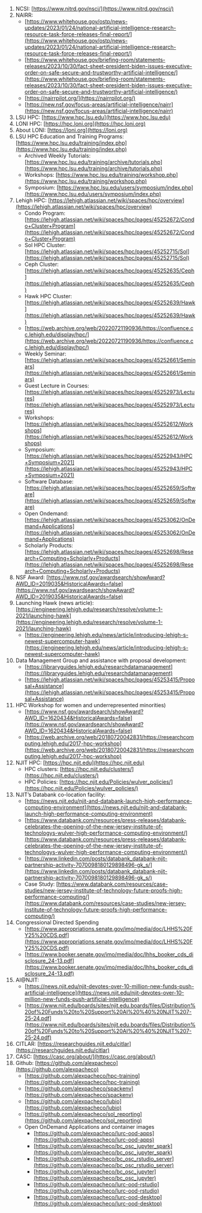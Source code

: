 1. NCSI: [https://www.nitrd.gov/nsci/](https://www.nitrd.gov/nsci/)
2. NAIRR:
   - [https://www.whitehouse.gov/ostp/news-updates/2023/01/24/national-artificial-intelligence-research-resource-task-force-releases-final-report/](https://www.whitehouse.gov/ostp/news-updates/2023/01/24/national-artificial-intelligence-research-resource-task-force-releases-final-report/)
   - [https://www.whitehouse.gov/briefing-room/statements-releases/2023/10/30/fact-sheet-president-biden-issues-executive-order-on-safe-secure-and-trustworthy-artificial-intelligence/](https://www.whitehouse.gov/briefing-room/statements-releases/2023/10/30/fact-sheet-president-biden-issues-executive-order-on-safe-secure-and-trustworthy-artificial-intelligence/)
   - [https://nairrpilot.org/](https://nairrpilot.org/)
   - [https://new.nsf.gov/focus-areas/artificial-intelligence/nairr](https://new.nsf.gov/focus-areas/artificial-intelligence/nairr)
3. LSU HPC: [https://www.hpc.lsu.edu](https://www.hpc.lsu.edu)
4. LONI HPC: [https://hpc.loni.org](https://hpc.loni.org)
5. About LONI: [https://loni.org](https://loni.org)
6. LSU HPC Education and Training Programs: [https://www.hpc.lsu.edu/training/index.php](https://www.hpc.lsu.edu/training/index.php)
   - Archived Weekly Tutorials: [https://www.hpc.lsu.edu/training/archive/tutorials.php](https://www.hpc.lsu.edu/training/archive/tutorials.php)
   - Workshops: [https://www.hpc.lsu.edu/training/workshop.php](https://www.hpc.lsu.edu/training/workshop.php)
   -  Symposium: [https://www.hpc.lsu.edu/users/symposium/index.php](https://www.hpc.lsu.edu/users/symposium/index.php)
7. Lehigh HPC: [https://lehigh.atlassian.net/wiki/spaces/hpc/overview](https://lehigh.atlassian.net/wiki/spaces/hpc/overview)
   - Condo Program: [https://lehigh.atlassian.net/wiki/spaces/hpc/pages/45252672/Condo+Cluster+Program](https://lehigh.atlassian.net/wiki/spaces/hpc/pages/45252672/Condo+Cluster+Program)
   - Sol HPC Cluster: [https://lehigh.atlassian.net/wiki/spaces/hpc/pages/45252715/Sol](https://lehigh.atlassian.net/wiki/spaces/hpc/pages/45252715/Sol)
   - Ceph Cluster: [https://lehigh.atlassian.net/wiki/spaces/hpc/pages/45252635/Ceph](https://lehigh.atlassian.net/wiki/spaces/hpc/pages/45252635/Ceph)
   - Hawk HPC Cluster: [https://lehigh.atlassian.net/wiki/spaces/hpc/pages/45252639/Hawk](https://lehigh.atlassian.net/wiki/spaces/hpc/pages/45252639/Hawk)
   - [https://web.archive.org/web/20220721190936/https://confluence.cc.lehigh.edu/display/hpc/](https://web.archive.org/web/20220721190936/https://confluence.cc.lehigh.edu/display/hpc/)
   - Weekly Seminar: [https://lehigh.atlassian.net/wiki/spaces/hpc/pages/45252661/Seminars](https://lehigh.atlassian.net/wiki/spaces/hpc/pages/45252661/Seminars) 
   - Guest Lecture in Courses: [https://lehigh.atlassian.net/wiki/spaces/hpc/pages/45252973/Lectures](https://lehigh.atlassian.net/wiki/spaces/hpc/pages/45252973/Lectures)
   - Workshops: [https://lehigh.atlassian.net/wiki/spaces/hpc/pages/45252612/Workshops](https://lehigh.atlassian.net/wiki/spaces/hpc/pages/45252612/Workshops)
   - Symposium: [https://lehigh.atlassian.net/wiki/spaces/hpc/pages/45252943/HPC+Symposium+2021](https://lehigh.atlassian.net/wiki/spaces/hpc/pages/45252943/HPC+Symposium+2021)
   - Software Database: [https://lehigh.atlassian.net/wiki/spaces/hpc/pages/45252659/Software](https://lehigh.atlassian.net/wiki/spaces/hpc/pages/45252659/Software)
   - Open Ondemand: [https://lehigh.atlassian.net/wiki/spaces/hpc/pages/45253062/OnDemand+Applications](https://lehigh.atlassian.net/wiki/spaces/hpc/pages/45253062/OnDemand+Applications)
   - Scholarly Products: [https://lehigh.atlassian.net/wiki/spaces/hpc/pages/45252698/Research+Computing+Scholarly+Products](https://lehigh.atlassian.net/wiki/spaces/hpc/pages/45252698/Research+Computing+Scholarly+Products)
8. NSF Award: [https://www.nsf.gov/awardsearch/showAward?AWD_ID=2019035&HistoricalAwards=false](https://www.nsf.gov/awardsearch/showAward?AWD_ID=2019035&HistoricalAwards=false)
9. Launching Hawk (news article):  [https://engineering.lehigh.edu/research/resolve/volume-1-2021/launching-hawk](https://engineering.lehigh.edu/research/resolve/volume-1-2021/launching-hawk)
    - [https://engineering.lehigh.edu/news/article/introducing-lehigh-s-newest-supercomputer-hawk](https://engineering.lehigh.edu/news/article/introducing-lehigh-s-newest-supercomputer-hawk)
10. Data Management Group and assistance with proposal development: 
    - [https://libraryguides.lehigh.edu/researchdatamanagement](https://libraryguides.lehigh.edu/researchdatamanagement)
    - [https://lehigh.atlassian.net/wiki/spaces/hpc/pages/45253415/Proposal+Assistance](https://lehigh.atlassian.net/wiki/spaces/hpc/pages/45253415/Proposal+Assistance)
11. HPC Workshop for women and underrepresented minorities)
    - [https://www.nsf.gov/awardsearch/showAward?AWD_ID=1620434&HistoricalAwards=false](https://www.nsf.gov/awardsearch/showAward?AWD_ID=1620434&HistoricalAwards=false)
    - [https://web.archive.org/web/20180720042831/https://researchcomputing.lehigh.edu/2017-hpc-workshop](https://web.archive.org/web/20180720042831/https://researchcomputing.lehigh.edu/2017-hpc-workshop)
12. NJIT HPC: [https://hpc.njit.edu](https://hpc.njit.edu)
    - HPC clusters: [https://hpc.njit.edu/clusters/](https://hpc.njit.edu/clusters/)
    - HPC Policies: [https://hpc.njit.edu/Policies/wulver_policies/](https://hpc.njit.edu/Policies/wulver_policies/) 
13. NJIT’s Databank co-location facility:
    - [https://news.njit.edu/njit-and-databank-launch-high-performance-computing-environment](https://news.njit.edu/njit-and-databank-launch-high-performance-computing-environment)
    - [https://www.databank.com/resources/press-releases/databank-celebrates-the-opening-of-the-new-jersey-institute-of-technologys-wulver-high-performance-computing-environment/](https://www.databank.com/resources/press-releases/databank-celebrates-the-opening-of-the-new-jersey-institute-of-technologys-wulver-high-performance-computing-environment/)
    - [https://www.linkedin.com/posts/databank_databank-njit-partnership-activity-7070098180129898496-gk_s/](https://www.linkedin.com/posts/databank_databank-njit-partnership-activity-7070098180129898496-gk_s/)
    - Case Study: [https://www.databank.com/resources/case-studies/new-jersey-institute-of-technology-future-proofs-high-performance-computing/](https://www.databank.com/resources/case-studies/new-jersey-institute-of-technology-future-proofs-high-performance-computing/)
14. Congressional Directed Spending
    - [https://www.appropriations.senate.gov/imo/media/doc/LHHS%20FY25%20CDS.pdf](https://www.appropriations.senate.gov/imo/media/doc/LHHS%20FY25%20CDS.pdf)
    - [https://www.booker.senate.gov/imo/media/doc/lhhs_booker_cds_disclosure_24-13.pdf](https://www.booker.senate.gov/imo/media/doc/lhhs_booker_cds_disclosure_24-13.pdf)
15. AI@NJIT:
    - [https://news.njit.edu/njit-devotes-over-10-million-new-funds-push-artificial-intelligence](https://news.njit.edu/njit-devotes-over-10-million-new-funds-push-artificial-intelligence)
    - [https://www.njit.edu/boards/sites/njit.edu.boards/files/Distribution%20of%20Funds%20to%20Support%20AI%20%40%20NJIT%207-25-24.pdf](https://www.njit.edu/boards/sites/njit.edu.boards/files/Distribution%20of%20Funds%20to%20Support%20AI%20%40%20NJIT%207-25-24.pdf)
17. CITLAR: [https://researchguides.njit.edu/citlar](https://researchguides.njit.edu/citlar)
18. CASC: [https://casc.org/about/](https://casc.org/about/)
19. Github: [https://github.com/alexpacheco](https://github.com/alexpacheco)
    - [https://github.com/alexpacheco/hpc-training](https://github.com/alexpacheco/hpc-training)
    - [https://github.com/alexpacheco/spackenv](https://github.com/alexpacheco/spackenv)
    - [https://github.com/alexpacheco/lubio](https://github.com/alexpacheco/lubio)
    - [https://github.com/alexpacheco/sol_reporting](https://github.com/alexpacheco/sol_reporting)
    - Open OnDemand Applications and container images
      - [https://github.com/alexpacheco/lurc-ood-apps](https://github.com/alexpacheco/lurc-ood-apps) 
      - [https://github.com/alexpacheco/bc_osc_jupyter_spark](https://github.com/alexpacheco/bc_osc_jupyter_spark)
      - [https://github.com/alexpacheco/bc_osc_rstudio_server](https://github.com/alexpacheco/bc_osc_rstudio_server)
      - [https://github.com/alexpacheco/bc_osc_jupyter](https://github.com/alexpacheco/bc_osc_jupyter)
      - [https://github.com/alexpacheco/lurc-ood-rstudio](https://github.com/alexpacheco/lurc-ood-rstudio)
      - [https://github.com/alexpacheco/lurc-ood-desktop](https://github.com/alexpacheco/lurc-ood-desktop)
